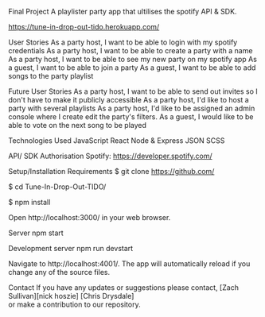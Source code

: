 Final Project
A playlister party app that ultilises the spotify API & SDK.

https://tune-in-drop-out-tido.herokuapp.com/

User Stories
As a party host, I want to be able to login with my spotify credentials
As a party host, I want to be able to create a party with a name
As a party host, I want to be able to see my new party on my spotify app
As a guest, I want to be able to join a party
As a guest, I want to be able to add songs to the party playlist

Future User Stories
As a party host, I want to be able to send out invites so I don't have to make it publicly accessible
As a party host, I'd like to host a party with several playlists
As a party host, I'd like to be assigned an admin console where I create edit the party's filters.
As a guest, I would like to be able to vote on the next song to be played

Technologies Used
JavaScript
React
Node & Express
JSON
SCSS

API/ SDK Authorisation
Spotify: https://developer.spotify.com/

Setup/Installation Requirements
\$ git clone https://github.com/

\$ cd Tune-In-Drop-Out-TIDO/

\$ npm install

Open http://localhost:3000/ in your web browser.

Server
npm start

Development server
npm run devstart

Navigate to http://localhost:4001/.
The app will automatically reload if you change any of the source files.

Contact
If you have any updates or suggestions please contact,
[Zach Sullivan][nick hoszie]
[Chris Drysdale]  
or make a contribution to our repository.

